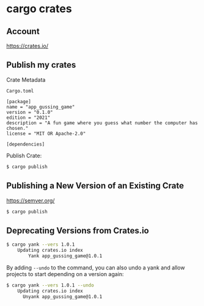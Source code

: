 # cargo crates

## Account

https://crates.io/

## Publish my crates

Crate Metadata

`Cargo.toml`

```
[package]
name = "app_gussing_game"
version = "0.1.0"
edition = "2021"
description = "A fun game where you guess what number the computer has chosen."
license = "MIT OR Apache-2.0"

[dependencies]
```

Publish Crate:

```sh
$ cargo publish
```

## Publishing a New Version of an Existing Crate

https://semver.org/

```sh
$ cargo publish
```

## Deprecating Versions from Crates.io

```sh
$ cargo yank --vers 1.0.1
    Updating crates.io index
        Yank app_gussing_game@1.0.1
```

By adding `--undo` to the command, you can also undo a yank and allow projects to start depending on a version again:

```sh
$ cargo yank --vers 1.0.1 --undo
    Updating crates.io index
      Unyank app_gussing_game@1.0.1
```
